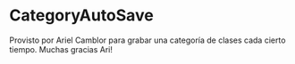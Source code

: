 # CategoryAutoSave
Provisto por Ariel Camblor para grabar una categoría de clases cada cierto tiempo.
Muchas gracias Ari!
